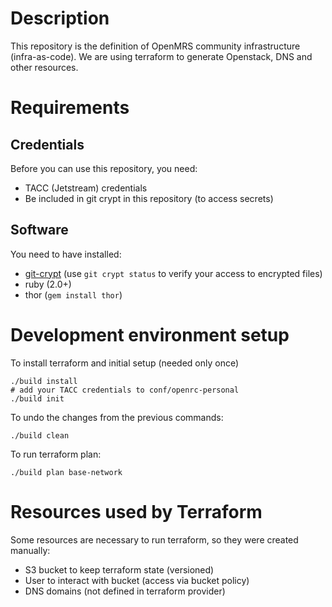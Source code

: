 # Description
This repository is the definition of OpenMRS community infrastructure (infra-as-code).
We are using terraform to generate Openstack, DNS and other resources.

# Requirements
## Credentials
Before you can use this repository, you need:
  - TACC (Jetstream) credentials
  - Be included in git crypt in this repository (to access secrets)

## Software
You need to have installed:
  - [git-crypt](https://github.com/AGWA/git-crypt/blob/master/INSTALL.md)
  (use `git crypt status` to verify your access to encrypted files)
  - ruby (2.0+)
  - thor (`gem install thor`)

# Development environment setup
To install terraform and initial setup (needed only once)
```
./build install   
# add your TACC credentials to conf/openrc-personal
./build init
```

To undo the changes from the previous commands:
```
./build clean
```

To run terraform plan:
```
./build plan base-network
```


# Resources used by Terraform
Some resources are necessary to run terraform, so they were created manually:
  - S3 bucket to keep terraform state (versioned)
  - User to interact with bucket (access via bucket policy)
  - DNS domains (not defined in terraform provider)
